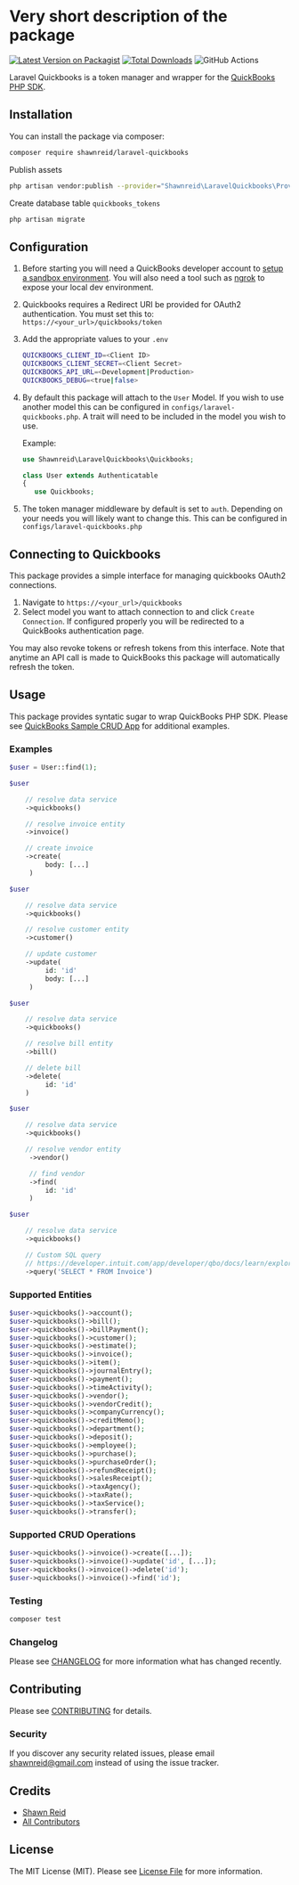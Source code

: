 # Very short description of the package

[![Latest Version on Packagist](https://img.shields.io/packagist/v/shawnreid/laravel-quickbooks.svg?style=flat-square)](https://packagist.org/packages/shawnreid/laravel-quickbooks)
[![Total Downloads](https://img.shields.io/packagist/dt/shawnreid/laravel-quickbooks.svg?style=flat-square)](https://packagist.org/packages/shawnreid/laravel-quickbooks)
![GitHub Actions](https://github.com/shawnreid/laravel-quickbooks/actions/workflows/main.yml/badge.svg)

Laravel Quickbooks is a token manager and wrapper for the [QuickBooks PHP SDK](https://github.com/intuit/QuickBooks-V3-PHP-SDK).

## Installation

You can install the package via composer:

```bash
composer require shawnreid/laravel-quickbooks
```

Publish assets
```bash
php artisan vendor:publish --provider="Shawnreid\LaravelQuickbooks\Providers\QuickbooksProvider"
```

Create database table `quickbooks_tokens`
```bash
php artisan migrate
```

## Configuration
1. Before starting you will need a QuickBooks developer account to [setup a sandbox environment](https://developer.intuit.com/app/developer/qbo/docs/develop/sandboxes). You will also need a tool such as [ngrok](https://ngrok.com) to expose your local dev environment.

2. Quickbooks requires a Redirect URI be provided for OAuth2 authentication. You must set this to: ```https://<your_url>/quickbooks/token```

3. Add the appropriate values to your ```.env```

    ```bash
    QUICKBOOKS_CLIENT_ID=<Client ID>
    QUICKBOOKS_CLIENT_SECRET=<Client Secret>
    QUICKBOOKS_API_URL=<Development|Production>
    QUICKBOOKS_DEBUG=<true|false>
    ```
4. By default this package will attach to the ```User``` Model. If you wish to use another model this can be configured in ```configs/laravel-quickbooks.php```.
   A trait will need to be included in the model you wish to use.

   Example:
   ```php
   use Shawnreid\LaravelQuickbooks\Quickbooks;

   class User extends Authenticatable
   {
      use Quickbooks;
   ```
5. The token manager middleware by default is set to ```auth```. Depending on your needs you will likely want to change this.
   This can be configured in ```configs/laravel-quickbooks.php```

## Connecting to Quickbooks

This package provides a simple interface for managing quickbooks OAuth2 connections.

1. Navigate to ```https://<your_url>/quickbooks```
2. Select model you want to attach connection to and click ```Create Connection```. If configured properly you will be redirected to a QuickBooks authentication page.

You may also revoke tokens or refresh tokens from this interface. Note that anytime an API call is made to QuickBooks this package will automatically refresh the token.

## Usage

This package provides syntatic sugar to wrap QuickBooks PHP SDK. Please see [QuickBooks Sample CRUD App](https://github.com/IntuitDeveloper/SampleApp-CRUD-PHP/tree/master/CRUD_Examples) for additional examples.


### Examples
```php
$user = User::find(1);

$user

    // resolve data service
    ->quickbooks()

    // resolve invoice entity
    ->invoice()

    // create invoice
    ->create(
         body: [...]
     )

$user

    // resolve data service
    ->quickbooks()

    // resolve customer entity
    ->customer()

    // update customer
    ->update(
         id: 'id'
         body: [...]
     )

$user

    // resolve data service
    ->quickbooks()

    // resolve bill entity
    ->bill()

    // delete bill
    ->delete(
         id: 'id'
    )

$user

    // resolve data service
    ->quickbooks()

    // resolve vendor entity
     ->vendor()

     // find vendor
     ->find(
         id: 'id'
     )

$user

    // resolve data service
    ->quickbooks()

    // Custom SQL query
    // https://developer.intuit.com/app/developer/qbo/docs/learn/explore-the-quickbooks-online-api/data-queries
    ->query('SELECT * FROM Invoice')
```

### Supported Entities
```php
$user->quickbooks()->account();
$user->quickbooks()->bill();
$user->quickbooks()->billPayment();
$user->quickbooks()->customer();
$user->quickbooks()->estimate();
$user->quickbooks()->invoice();
$user->quickbooks()->item();
$user->quickbooks()->journalEntry();
$user->quickbooks()->payment();
$user->quickbooks()->timeActivity();
$user->quickbooks()->vendor();
$user->quickbooks()->vendorCredit();
$user->quickbooks()->companyCurrency();
$user->quickbooks()->creditMemo();
$user->quickbooks()->department();
$user->quickbooks()->deposit();
$user->quickbooks()->employee();
$user->quickbooks()->purchase();
$user->quickbooks()->purchaseOrder();
$user->quickbooks()->refundReceipt();
$user->quickbooks()->salesReceipt();
$user->quickbooks()->taxAgency();
$user->quickbooks()->taxRate();
$user->quickbooks()->taxService();
$user->quickbooks()->transfer();
```

### Supported CRUD Operations
```php
$user->quickbooks()->invoice()->create([...]);
$user->quickbooks()->invoice()->update('id', [...]);
$user->quickbooks()->invoice()->delete('id');
$user->quickbooks()->invoice()->find('id');
```

### Testing

```bash
composer test
```

### Changelog

Please see [CHANGELOG](CHANGELOG.md) for more information what has changed recently.

## Contributing

Please see [CONTRIBUTING](CONTRIBUTING.md) for details.

### Security

If you discover any security related issues, please email shawnreid@gmail.com instead of using the issue tracker.

## Credits

-   [Shawn Reid](https://github.com/shawnreid)
-   [All Contributors](../../contributors)

## License

The MIT License (MIT). Please see [License File](LICENSE.md) for more information.
